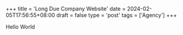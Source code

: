 +++
title = 'Long Due Company Website'
date = 2024-02-05T17:56:55+08:00
draft = false
type = 'post'
tags = ['Agency']
+++

Hello World